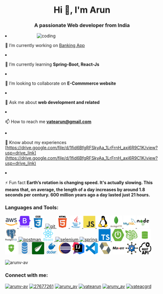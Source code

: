<h1 align="center">Hi 👋, I'm Arun</h1>
<h3 align="center">A passionate Web developer from India</h3>
<img align="right" alt="coding" width="400" src="https://mir-s3-cdn-cf.behance.net/project_modules/max_1200/81bb4b165684019.640b6038d133e.gif"

- 🔭 I’m currently working on [Banking App](https://github.com/arunv-av/BankingApp)

- 🌱 I’m currently learning **Spring-Boot, React-Js**

- 👯 I’m looking to collaborate on **E-Commmerce website**

- 💬 Ask me about **web development and related**

- 📫 How to reach me **vatearun@gmail.com**

- 📄 Know about my experiences [https://drive.google.com/file/d/1fid6BfgRFSkyAa_1LrFrnH_axi6R9C1K/view?usp=drive_link](https://drive.google.com/file/d/1fid6BfgRFSkyAa_1LrFrnH_axi6R9C1K/view?usp=drive_link)

- ⚡ Fun fact **Earth’s rotation is changing speed. It's actually slowing. This means that, on average, the length of a day increases by around 1.8 seconds per century. 600 million years ago a day lasted just 21 hours.**



<h3 align="left">Languages and Tools:</h3>
<p align="left"> <a href="https://aws.amazon.com" target="_blank" rel="noreferrer"> <img src="https://raw.githubusercontent.com/devicons/devicon/master/icons/amazonwebservices/amazonwebservices-original-wordmark.svg" alt="aws" width="40" height="40"/> </a> <a href="https://getbootstrap.com" target="_blank" rel="noreferrer"> <img src="https://raw.githubusercontent.com/devicons/devicon/master/icons/bootstrap/bootstrap-plain-wordmark.svg" alt="bootstrap" width="40" height="40"/> </a> <a href="https://www.w3schools.com/css/" target="_blank" rel="noreferrer"> <img src="https://raw.githubusercontent.com/devicons/devicon/master/icons/css3/css3-original-wordmark.svg" alt="css3" width="40" height="40"/> </a> <a href="https://expressjs.com" target="_blank" rel="noreferrer">  </a> <a href="https://git-scm.com/" target="_blank" rel="noreferrer"> <img src="https://www.vectorlogo.zone/logos/git-scm/git-scm-icon.svg" alt="git" width="40" height="40"/> </a> <a href="https://www.w3.org/html/" target="_blank" rel="noreferrer"> <img src="https://raw.githubusercontent.com/devicons/devicon/master/icons/html5/html5-original-wordmark.svg" alt="html5" width="40" height="40"/> </a> <a href="https://www.java.com" target="_blank" rel="noreferrer"> <img src="https://raw.githubusercontent.com/devicons/devicon/master/icons/java/java-original.svg" alt="java" width="40" height="40"/> </a> <a href="https://developer.mozilla.org/en-US/docs/Web/JavaScript" target="_blank" rel="noreferrer"> <img src="https://raw.githubusercontent.com/devicons/devicon/master/icons/javascript/javascript-original.svg" alt="javascript" width="40" height="40"/> </a> <a href="https://www.linux.org/" target="_blank" rel="noreferrer"> <img src="https://raw.githubusercontent.com/devicons/devicon/master/icons/linux/linux-original.svg" alt="linux" width="40" height="40"/> </a> <a href="https://www.mongodb.com/" target="_blank" rel="noreferrer"> <img src="https://raw.githubusercontent.com/devicons/devicon/master/icons/mongodb/mongodb-original-wordmark.svg" alt="mongodb" width="40" height="40"/> </a> <a href="https://www.mysql.com/" target="_blank" rel="noreferrer"> <img src="https://raw.githubusercontent.com/devicons/devicon/master/icons/mysql/mysql-original-wordmark.svg" alt="mysql" width="40" height="40"/> </a> <a href="https://nodejs.org" target="_blank" rel="noreferrer"> <img src="https://raw.githubusercontent.com/devicons/devicon/master/icons/nodejs/nodejs-original-wordmark.svg" alt="nodejs" width="40" height="40"/> </a> <a href="https://www.postgresql.org" target="_blank" rel="noreferrer"> <img src="https://raw.githubusercontent.com/devicons/devicon/master/icons/postgresql/postgresql-original-wordmark.svg" alt="postgresql" width="40" height="40"/> </a> <a href="https://postman.com" target="_blank" rel="noreferrer"> <img src="https://www.vectorlogo.zone/logos/getpostman/getpostman-icon.svg" alt="postman" width="40" height="40"/> </a> <a href="https://reactjs.org/" target="_blank" rel="noreferrer"> <img src="https://raw.githubusercontent.com/devicons/devicon/master/icons/react/react-original-wordmark.svg" alt="react" width="40" height="40"/> </a> <a href="https://www.selenium.dev" target="_blank" rel="noreferrer"> <img src="https://raw.githubusercontent.com/detain/svg-logos/780f25886640cef088af994181646db2f6b1a3f8/svg/selenium-logo.svg" alt="selenium" width="40" height="40"/> </a> <a href="https://spring.io/" target="_blank" rel="noreferrer"> <img src="https://www.vectorlogo.zone/logos/springio/springio-icon.svg" alt="spring" width="40" height="40"/> </a> <a href="https://www.typescriptlang.org/" target="_blank" rel="noreferrer"> <img src="https://raw.githubusercontent.com/devicons/devicon/master/icons/typescript/typescript-original.svg" alt="typescript" width="40" height="40"/> </a>
<img src="spring-boot-1.svg" alt="springboot" width="40" height="40"/>
 <img src="springai.png" alt="springai" width="40" height="40"/>
 <img src="springdata.png" alt="springdata" width="40" height="40"/>
 <img src="springsecurity.png" alt="springsecurity" width="40" height="40"/>
 <img src="sql.png" alt="sql" width="40" height="40"/>
 <img src="thymeleaf.png" alt="thymeleaf" width="40" height="40"/>
 <img src="docker.png" alt="docker" width="40" height="40"/>
 <img src="eclipse.png" alt="eclipse" width="40" height="40"/>
 <img src="intellij.jpeg" alt="intellij" width="40" height="40"/>
 <img src="vscode.webp" alt="vscode" width="40" height="40"/>
 <img src="hibernate.png" alt="hibernate" width="40" height="40"/>
 <img src="maven.png" alt="maven" width="40" height="40"/>
 <img src="microservices.png" alt="microservices" width="40" height="40"/>
 <img src="rest.png" alt="rest" width="40" height="40"/>
 
</p>
 
<p><img align="center" src="https://github-readme-stats.vercel.app/api/top-langs?username=arunv-av&show_icons=true&locale=en&layout=compact" alt="arunv-av" /></p>

<h3 align="left">Connect with me:</h3>
<p align="left">
<a href="https://linkedin.com/in/arunv1in" target="blank"><img align="center" src="https://raw.githubusercontent.com/rahuldkjain/github-profile-readme-generator/master/src/images/icons/Social/linked-in-alt.svg" alt="arunv-av" height="30" width="40" /></a>
<a href="https://stackoverflow.com/users/27677261" target="blank"><img align="center" src="https://raw.githubusercontent.com/rahuldkjain/github-profile-readme-generator/master/src/images/icons/Social/stack-overflow.svg" alt="27677261" height="30" width="40" /></a>
<a href="https://instagram.com/arunv_av" target="blank"><img align="center" src="https://raw.githubusercontent.com/rahuldkjain/github-profile-readme-generator/master/src/images/icons/Social/instagram.svg" alt="arunv_av" height="30" width="40" /></a>
<a href="https://www.hackerrank.com/vatearun" target="blank"><img align="center" src="https://raw.githubusercontent.com/rahuldkjain/github-profile-readme-generator/master/src/images/icons/Social/hackerrank.svg" alt="vatearun" height="30" width="40" /></a>
<a href="https://www.leetcode.com/arunv_av" target="blank"><img align="center" src="https://raw.githubusercontent.com/rahuldkjain/github-profile-readme-generator/master/src/images/icons/Social/leet-code.svg" alt="arunv_av" height="30" width="40" /></a>
<a href="https://auth.geeksforgeeks.org/user/vateacgrd" target="blank"><img align="center" src="https://raw.githubusercontent.com/rahuldkjain/github-profile-readme-generator/master/src/images/icons/Social/geeks-for-geeks.svg" alt="vateacgrd" height="30" width="40" /></a>
</p>
